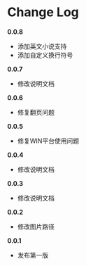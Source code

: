 # Change Log

**0.0.8**

- 添加英文小说支持
- 添加自定义换行符号

**0.0.7**

- 修改说明文档

**0.0.6**

- 修复翻页问题

**0.0.5**

- 修复WIN平台使用问题

**0.0.4**

- 修改说明文档

**0.0.3**

- 修改说明文档

**0.0.2**

- 修改图片路径

**0.0.1**

- 发布第一版